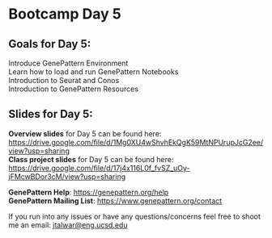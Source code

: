 # Bootcamp Day 5

## Goals for Day 5:
Introduce GenePattern Environment<br>
Learn how to load and run GenePattern Notebooks<br>
Introduction to Seurat and Conos<br>
Introduction to GenePattern Resources<br>

## Slides for Day 5:

**Overview slides** for Day 5 can be found here: https://drive.google.com/file/d/1Mg0XU4wShvhEkQgK59MtNPUrupJcG2ee/view?usp=sharing<br>
**Class project slides** for Day 5 can be found here: https://drive.google.com/file/d/17j4x116L0f_fvSZ_uOy-jFMcwBDor3cM/view?usp=sharing<br>

**GenePattern Help**: https://genepattern.org/help<br>
**GenePattern Mailing List**: https://www.genepattern.org/contact<br>

If you run into any issues or have any questions/concerns feel free to shoot me an email: jtalwar@eng.ucsd.edu



